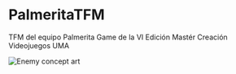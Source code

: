 # PalmeritaTFM
TFM del equipo Palmerita Game de la VI Edición Mastér Creación Videojuegos UMA

![Enemy concept art](https://i.ibb.co/Lrgq7zx/photo-2020-06-25-18-32-54.jpg "Enemy concept art")
